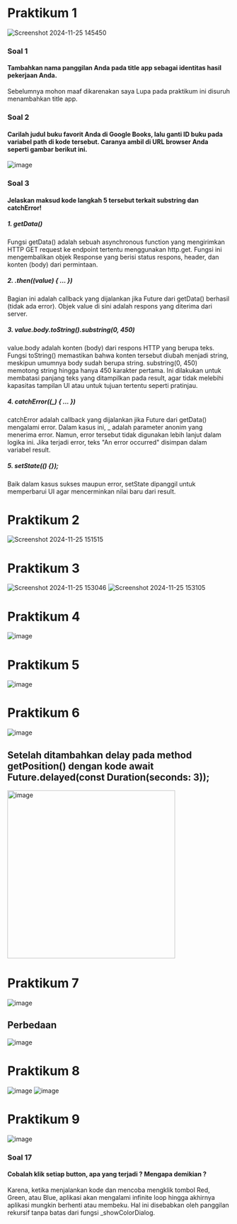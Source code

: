 # Praktikum 1
![Screenshot 2024-11-25 145450](https://github.com/user-attachments/assets/4d16d229-9f8e-42f3-9726-c8a4d1584286)
### Soal 1
#### Tambahkan nama panggilan Anda pada title app sebagai identitas hasil pekerjaan Anda.
Sebelumnya mohon maaf dikarenakan saya Lupa pada praktikum ini disuruh menambahkan title app.
### Soal 2
#### Carilah judul buku favorit Anda di Google Books, lalu ganti ID buku pada variabel path di kode tersebut. Caranya ambil di URL browser Anda seperti gambar berikut ini.
![image](https://github.com/user-attachments/assets/73f168db-d49f-4d93-a714-f053e6987159)

### Soal 3
#### Jelaskan maksud kode langkah 5 tersebut terkait substring dan catchError!
##### 1. getData()
Fungsi getData() adalah sebuah asynchronous function yang mengirimkan HTTP GET request ke endpoint tertentu menggunakan http.get.
Fungsi ini mengembalikan objek Response yang berisi status respons, header, dan konten (body) dari permintaan.
##### 2. .then((value) { ... })
Bagian ini adalah callback yang dijalankan jika Future dari getData() berhasil (tidak ada error).
Objek value di sini adalah respons yang diterima dari server.
##### 3. value.body.toString().substring(0, 450)
value.body adalah konten (body) dari respons HTTP yang berupa teks.
Fungsi toString() memastikan bahwa konten tersebut diubah menjadi string, meskipun umumnya body sudah berupa string.
substring(0, 450) memotong string hingga hanya 450 karakter pertama. Ini dilakukan untuk membatasi panjang teks yang ditampilkan pada result, agar tidak melebihi kapasitas tampilan UI atau untuk tujuan tertentu seperti pratinjau.
##### 4. catchError((_) { ... })
catchError adalah callback yang dijalankan jika Future dari getData() mengalami error.
Dalam kasus ini, _ adalah parameter anonim yang menerima error. Namun, error tersebut tidak digunakan lebih lanjut dalam logika ini.
Jika terjadi error, teks "An error occurred" disimpan dalam variabel result.
##### 5. setState(() {});
Baik dalam kasus sukses maupun error, setState dipanggil untuk memperbarui UI agar mencerminkan nilai baru dari result.

# Praktikum 2
![Screenshot 2024-11-25 151515](https://github.com/user-attachments/assets/8dfda051-2e63-41bf-91cc-383b51eb190f)


# Praktikum 3
![Screenshot 2024-11-25 153046](https://github.com/user-attachments/assets/68ee8adc-43b2-4cf0-9cf5-62b4a6d72501)
![Screenshot 2024-11-25 153105](https://github.com/user-attachments/assets/1caa273e-c5ea-456a-bdf3-11515823b7fe)


# Praktikum 4
![image](https://github.com/user-attachments/assets/ec4820e9-62de-49a4-bb77-ec36115c5a6b)


# Praktikum 5
![image](https://github.com/user-attachments/assets/aa17f181-29cf-49a3-a712-8038d148349a)


# Praktikum 6
![image](https://github.com/user-attachments/assets/774e5cc9-dc1c-4c48-ae55-a35495aaa6d4)
## Setelah ditambahkan delay pada method getPosition() dengan kode await Future.delayed(const Duration(seconds: 3));
<img width="379" alt="image" src="https://github.com/user-attachments/assets/6bc13578-6d90-4e1d-9f2b-69fcbe8249b6">



# Praktikum 7
![image](https://github.com/user-attachments/assets/a9e3225c-e5e3-4554-acdf-b4498408e256)
## Perbedaan
![image](https://github.com/user-attachments/assets/9550c432-c064-4b46-9eeb-5b659c26bad6)


# Praktikum 8
![image](https://github.com/user-attachments/assets/b3b04769-43d7-4aad-872e-82362d7c5549)
![image](https://github.com/user-attachments/assets/3f9654aa-227c-4070-8dd8-696d830d2e6c)



# Praktikum 9
![image](https://github.com/user-attachments/assets/28b20b7e-fc9d-45b6-8771-6935c57abbb5)
### Soal 17
#### Cobalah klik setiap button, apa yang terjadi ? Mengapa demikian ?
Karena, ketika menjalankan kode dan mencoba mengklik tombol Red, Green, atau Blue, aplikasi akan mengalami infinite loop hingga akhirnya aplikasi mungkin berhenti atau membeku. Hal ini disebabkan oleh panggilan rekursif tanpa batas dari fungsi _showColorDialog.
